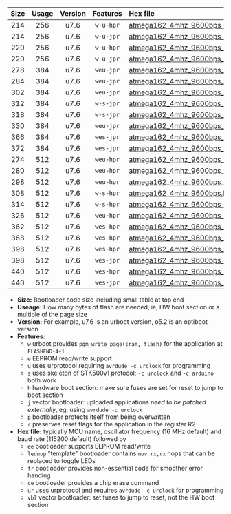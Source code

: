 |Size|Usage|Version|Features|Hex file|
|:-:|:-:|:-:|:-:|:--|
|214|256|u7.6|`w-u-hpr`|[atmega162_4mhz_9600bps_ur.hex](https://raw.githubusercontent.com/stefanrueger/urboot/main/atmega162_4mhz_9600bps_ur.hex)|
|214|256|u7.6|`w-u-jpr`|[atmega162_4mhz_9600bps_ur_vbl.hex](https://raw.githubusercontent.com/stefanrueger/urboot/main/atmega162_4mhz_9600bps_ur_vbl.hex)|
|220|256|u7.6|`w-u-hpr`|[atmega162_4mhz_9600bps_lednop_ur.hex](https://raw.githubusercontent.com/stefanrueger/urboot/main/atmega162_4mhz_9600bps_lednop_ur.hex)|
|220|256|u7.6|`w-u-jpr`|[atmega162_4mhz_9600bps_lednop_ur_vbl.hex](https://raw.githubusercontent.com/stefanrueger/urboot/main/atmega162_4mhz_9600bps_lednop_ur_vbl.hex)|
|278|384|u7.6|`weu-jpr`|[atmega162_4mhz_9600bps_ee_ur_vbl.hex](https://raw.githubusercontent.com/stefanrueger/urboot/main/atmega162_4mhz_9600bps_ee_ur_vbl.hex)|
|284|384|u7.6|`weu-jpr`|[atmega162_4mhz_9600bps_ee_lednop_ur_vbl.hex](https://raw.githubusercontent.com/stefanrueger/urboot/main/atmega162_4mhz_9600bps_ee_lednop_ur_vbl.hex)|
|302|384|u7.6|`weu-jpr`|[atmega162_4mhz_9600bps_ee_lednop_fr_ur_vbl.hex](https://raw.githubusercontent.com/stefanrueger/urboot/main/atmega162_4mhz_9600bps_ee_lednop_fr_ur_vbl.hex)|
|312|384|u7.6|`w-s-jpr`|[atmega162_4mhz_9600bps_vbl.hex](https://raw.githubusercontent.com/stefanrueger/urboot/main/atmega162_4mhz_9600bps_vbl.hex)|
|318|384|u7.6|`w-s-jpr`|[atmega162_4mhz_9600bps_lednop_vbl.hex](https://raw.githubusercontent.com/stefanrueger/urboot/main/atmega162_4mhz_9600bps_lednop_vbl.hex)|
|330|384|u7.6|`weu-jpr`|[atmega162_4mhz_9600bps_ee_lednop_fr_ce_ur_vbl.hex](https://raw.githubusercontent.com/stefanrueger/urboot/main/atmega162_4mhz_9600bps_ee_lednop_fr_ce_ur_vbl.hex)|
|366|384|u7.6|`wes-jpr`|[atmega162_4mhz_9600bps_ee_vbl.hex](https://raw.githubusercontent.com/stefanrueger/urboot/main/atmega162_4mhz_9600bps_ee_vbl.hex)|
|372|384|u7.6|`wes-jpr`|[atmega162_4mhz_9600bps_ee_lednop_vbl.hex](https://raw.githubusercontent.com/stefanrueger/urboot/main/atmega162_4mhz_9600bps_ee_lednop_vbl.hex)|
|274|512|u7.6|`weu-hpr`|[atmega162_4mhz_9600bps_ee_ur.hex](https://raw.githubusercontent.com/stefanrueger/urboot/main/atmega162_4mhz_9600bps_ee_ur.hex)|
|280|512|u7.6|`weu-hpr`|[atmega162_4mhz_9600bps_ee_lednop_ur.hex](https://raw.githubusercontent.com/stefanrueger/urboot/main/atmega162_4mhz_9600bps_ee_lednop_ur.hex)|
|298|512|u7.6|`weu-hpr`|[atmega162_4mhz_9600bps_ee_lednop_fr_ur.hex](https://raw.githubusercontent.com/stefanrueger/urboot/main/atmega162_4mhz_9600bps_ee_lednop_fr_ur.hex)|
|308|512|u7.6|`w-s-hpr`|[atmega162_4mhz_9600bps.hex](https://raw.githubusercontent.com/stefanrueger/urboot/main/atmega162_4mhz_9600bps.hex)|
|314|512|u7.6|`w-s-hpr`|[atmega162_4mhz_9600bps_lednop.hex](https://raw.githubusercontent.com/stefanrueger/urboot/main/atmega162_4mhz_9600bps_lednop.hex)|
|326|512|u7.6|`weu-hpr`|[atmega162_4mhz_9600bps_ee_lednop_fr_ce_ur.hex](https://raw.githubusercontent.com/stefanrueger/urboot/main/atmega162_4mhz_9600bps_ee_lednop_fr_ce_ur.hex)|
|362|512|u7.6|`wes-hpr`|[atmega162_4mhz_9600bps_ee.hex](https://raw.githubusercontent.com/stefanrueger/urboot/main/atmega162_4mhz_9600bps_ee.hex)|
|368|512|u7.6|`wes-hpr`|[atmega162_4mhz_9600bps_ee_lednop.hex](https://raw.githubusercontent.com/stefanrueger/urboot/main/atmega162_4mhz_9600bps_ee_lednop.hex)|
|398|512|u7.6|`wes-hpr`|[atmega162_4mhz_9600bps_ee_lednop_fr.hex](https://raw.githubusercontent.com/stefanrueger/urboot/main/atmega162_4mhz_9600bps_ee_lednop_fr.hex)|
|398|512|u7.6|`wes-jpr`|[atmega162_4mhz_9600bps_ee_lednop_fr_vbl.hex](https://raw.githubusercontent.com/stefanrueger/urboot/main/atmega162_4mhz_9600bps_ee_lednop_fr_vbl.hex)|
|440|512|u7.6|`wes-hpr`|[atmega162_4mhz_9600bps_ee_lednop_fr_ce.hex](https://raw.githubusercontent.com/stefanrueger/urboot/main/atmega162_4mhz_9600bps_ee_lednop_fr_ce.hex)|
|440|512|u7.6|`wes-jpr`|[atmega162_4mhz_9600bps_ee_lednop_fr_ce_vbl.hex](https://raw.githubusercontent.com/stefanrueger/urboot/main/atmega162_4mhz_9600bps_ee_lednop_fr_ce_vbl.hex)|

- **Size:** Bootloader code size including small table at top end
- **Useage:** How many bytes of flash are needed, ie, HW boot section or a multiple of the page size
- **Version:** For example, u7.6 is an urboot version, o5.2 is an optiboot version
- **Features:**
  + `w` urboot provides `pgm_write_page(sram, flash)` for the application at `FLASHEND-4+1`
  + `e` EEPROM read/write support
  + `u` uses urprotocol requiring `avrdude -c urclock` for programming
  + `s` uses skeleton of STK500v1 protocol; `-c urclock` and `-c arduino` both work
  + `h` hardware boot section: make sure fuses are set for reset to jump to boot section
  + `j` vector bootloader: uploaded applications *need to be patched externally*, eg, using `avrdude -c urclock`
  + `p` bootloader protects itself from being overwritten
  + `r` preserves reset flags for the application in the register R2
- **Hex file:** typically MCU name, oscillator frequency (16 MHz default) and baud rate (115200 default) followed by
  + `ee` bootloader supports EEPROM read/write
  + `lednop` "template" bootloader contains `mov rx,rx` nops that can be replaced to toggle LEDs
  + `fr` bootloader provides non-essential code for smoother error handing
  + `ce` bootloader provides a chip erase command
  + `ur` uses urprotocol and requires `avrdude -c urclock` for programming
  + `vbl` vector bootloader: set fuses to jump to reset, not the HW boot section
